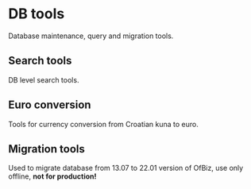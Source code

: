 # DB tools
Database maintenance, query and migration tools.

## Search tools

DB level search tools.

## Euro conversion

Tools for currency conversion from Croatian kuna to euro.

## Migration tools

Used to migrate database from 13.07 to 22.01 version of OfBiz, use only offline, **not for production!**
